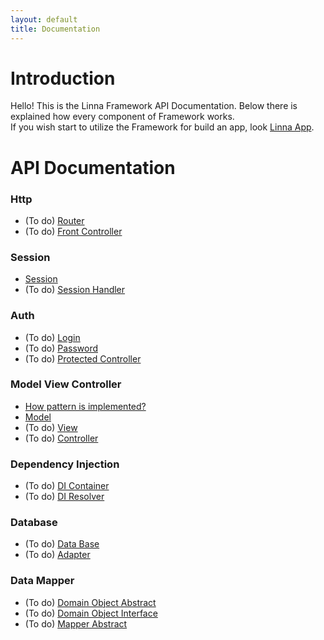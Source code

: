```yaml
---
layout: default
title: Documentation
---
```


# Introduction

Hello! This is the Linna Framework API Documentation. Below there is explained how every component of Framework works.<br/>
If you wish start to utilize the Framework for build an app, look [Linna App](https://github.com/s3b4stian/linna-app).

# API Documentation

### Http
* (To do) [Router](router.md)
* (To do) [Front Controller](frontController.md)

### Session
* [Session](session.md)
* (To do) [Session Handler](sessionHandler.md)

### Auth
* (To do) [Login](login.md)
* (To do) [Password](password.md)
* (To do) [Protected Controller](protectedController.md)

### Model View Controller
* [How pattern is implemented?](mvcImplement.md)
* [Model](model.md)
* (To do) [View](view.md)
* (To do) [Controller](controller.md)

### Dependency Injection
* (To do) [DI Container](diContainer.md)
* (To do) [DI Resolver](diResolver.md)

### Database
* (To do) [Data Base](dataBase.md)
* (To do) [Adapter](adapter.md)

### Data Mapper
* (To do) [Domain Object Abstract](domainObjectAbstract.md)
* (To do) [Domain Object Interface](domainObjectInterface.md)
* (To do) [Mapper Abstract](mapperAbstract.md)
